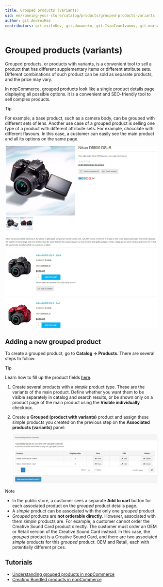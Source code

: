 ```yaml
---
title: Grouped products (variants)
uid: en/running-your-store/catalog/products/grouped-products-variants
author: git.AndreiMaz
contributors: git.exileDev, git.dunaenko, git.IvanIvanIvanov, git.mariannk
---
```


# Grouped products (variants)

Grouped products, or products with variants, is a convenient tool to sell a product that has different supplementary items or different attribute sets. Different combinations of such product can be sold as separate products, and the price may vary.

In nopCommerce, grouped products look like a single product details page displaying all possible options. It is a convenient and SEO-friendly tool to sell complex products.

> [!TIP]
>
> For example, a base product, such as a camera body, can be grouped with different sets of lens. Another use case of a grouped product is selling one type of a product with different attribute sets. For example, chocolate with different flavours. In this case, a customer can easily see the main product and all its options on the same page.

![Grouped](_static/grouped-products-variants/grouped.jpg)

## Adding a new grouped product

To create a grouped product, go to **Catalog → Products**. There are several steps to follow:

  > [!TIP]
  >
  > Learn how to fill up the product fields [here](xref:en/running-your-store/catalog/products/add-products).

1. Create several products with a *simple* product type. These are the variants of the main product. Define whether you want them to be visible separately in catalog and search results, or be shown only on a product page of the main product using the **Visible individually** checkbox.
1. Create a **Grouped (product with variants)** product and assign these simple products you created on the previous step on the **Associated products (variants)** panel:

    ![variants](_static/grouped-products-variants/variants.png)

> [!NOTE]
> 
> - In the public store, a customer sees a separate **Add to cart** button for each associated product on the *grouped* product details page.
> - A *simple* product can be associated with the only one *grouped* product.
> - *Grouped* products are **not orderable directly**. However, associated with them *simple* products are. For example, a customer cannot order the Creative Sound Card product directly. The customer must order an OEM or Retail version of the Creative Sound Card instead. In this case, the *grouped* product is a Creative Sound Card, and there are two associated *simple* products for this *grouped* product: OEM and Retail, each with potentially different prices.

## Tutorials

- [Understanding grouped products in nopCommerce](https://www.youtube.com/watch?v=B1UdxXf_jmE)
- [Creating Bundled products in nopCommerce](https://www.youtube.com/watch?v=sf9jP6KFcko)
